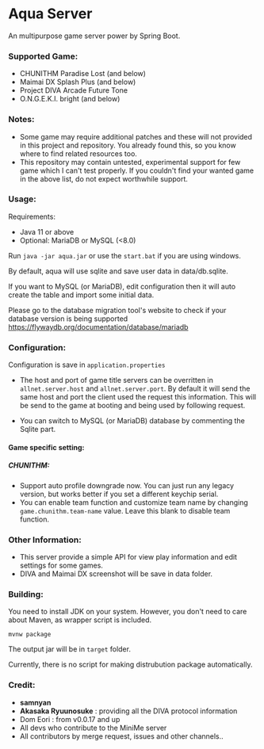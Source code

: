 # Aqua Server
An multipurpose game server power by Spring Boot.

### Supported Game:
* CHUNITHM Paradise Lost (and below)
* Maimai DX Splash Plus (and below)
* Project DIVA Arcade Future Tone
* O.N.G.E.K.I. bright (and below)

### Notes:
* Some game may require additional patches and these will not provided in this project and repository. You already found this, so you know where to find related resources too.
* This repository may contain untested, experimental support for few game which I can't test properly. If you couldn't find your wanted game in the above list, do not expect worthwhile support.

### Usage:
Requirements:
* Java 11 or above
* Optional: MariaDB or MySQL (<8.0)

Run `java -jar aqua.jar` or use the `start.bat` if you are using windows.

By default, aqua will use sqlite and save user data in data/db.sqlite.

If you want to MySQL (or MariaDB), edit configuration then it will auto create the table and import some initial data.

Please go to the database migration tool's website to check if your database version is being supported https://flywaydb.org/documentation/database/mariadb

### Configuration:
Configuration is save in `application.properties`

- The host and port of game title servers can be overritten in `allnet.server.host` and `allnet.server.port`. By default it will send the same host and port the client used the request this information.
This will be send to the game at booting and being used by following request.

- You can switch to MySQL (or MariaDB) database by commenting the Sqlite part.

#### Game specific setting:

##### CHUNITHM:
- Support auto profile downgrade now. You can just run any legacy version, but works better if you set a different keychip serial.
- You can enable team function and customize team name by changing `game.chunithm.team-name` value. Leave this blank to disable team function.

### Other Information:
- This server provide a simple API for view play information and edit settings for some games.
- DIVA and Maimai DX screenshot will be save in data folder.

### Building:
You need to install JDK on your system. However, you don't need to care about Maven, as wrapper script is included.
```
mvnw package
```
The output jar will be in `target` folder.

Currently, there is no script for making distrubution package automatically.

### Credit:
* **samnyan**
* **Akasaka Ryuunosuke** : providing all the DIVA protocol information
* Dom Eori : from v0.0.17 and up
* All devs who contribute to the MiniMe server
* All contributors by merge request, issues and other channels..
